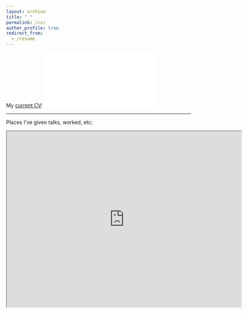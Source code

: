 ```yaml
---
layout: archive
title: " "
permalink: /cv/
author_profile: true
redirect_from:
  - /resume
---
```


My [current CV](/files/CV.pdf):
<embed src="/files/CV.pdf" type="application/pdf" />

_____
Places I've given talks, worked, etc:
<iframe src="https://www.google.com/maps/d/embed?mid=19v9umQuFYQypiUhtUk2LdI9tT88M5AWK&hl=en" width="640" height="480"></iframe>